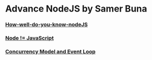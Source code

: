 # Advance NodeJS by Samer Buna

### [How-well-do-you-know-nodeJS](Questions_Answers.md)

### [Node != JavaScript](Node_Is_Not_JavaScript.md)

### [Concurrency Model and Event Loop](Concurrency_Model_and_Event_Loop.md)